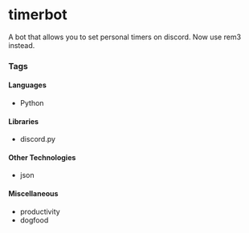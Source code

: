 # timerbot
A bot that allows you to set personal timers on discord. Now use rem3 instead.

### Tags

#### Languages
- Python

#### Libraries
- discord.py

#### Other Technologies
- json

#### Miscellaneous
- productivity
- dogfood
